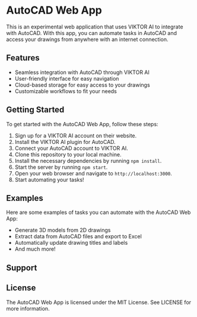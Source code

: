 
# AutoCAD Web App

This is an experimental web application that uses VIKTOR AI to integrate with AutoCAD. With this app, you can automate tasks in AutoCAD and access your drawings from anywhere with an internet connection.

## Features

- Seamless integration with AutoCAD through VIKTOR AI
- User-friendly interface for easy navigation
- Cloud-based storage for easy access to your drawings
- Customizable workflows to fit your needs

## Getting Started

To get started with the AutoCAD Web App, follow these steps:

1. Sign up for a VIKTOR AI account on their website.
2. Install the VIKTOR AI plugin for AutoCAD.
3. Connect your AutoCAD account to VIKTOR AI.
4. Clone this repository to your local machine.
5. Install the necessary dependencies by running `npm install`.
6. Start the server by running `npm start`.
7. Open your web browser and navigate to `http://localhost:3000`.
8. Start automating your tasks!

## Examples

Here are some examples of tasks you can automate with the AutoCAD Web App:

- Generate 3D models from 2D drawings
- Extract data from AutoCAD files and export to Excel
- Automatically update drawing titles and labels
- And much more!

## Support



## License

The AutoCAD Web App is licensed under the MIT License. See LICENSE for more information.